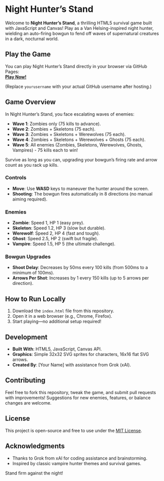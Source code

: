 # Night Hunter’s Stand

Welcome to **Night Hunter’s Stand**, a thrilling HTML5 survival game built with JavaScript and Canvas! Play as a Van Helsing-inspired night hunter, wielding an auto-firing bowgun to fend off waves of supernatural creatures in a dark, nocturnal world.

## Play the Game
You can play Night Hunter’s Stand directly in your browser via GitHub Pages:  
[**Play Now!**](https://yourusername.github.io/night-hunters-stand/)

(Replace `yourusername` with your actual GitHub username after hosting.)

## Game Overview
In Night Hunter’s Stand, you face escalating waves of enemies:
- **Wave 1**: Zombies only (75 kills to advance).
- **Wave 2**: Zombies + Skeletons (75 each).
- **Wave 3**: Zombies + Skeletons + Werewolves (75 each).
- **Wave 4**: Zombies + Skeletons + Werewolves + Ghosts (75 each).
- **Wave 5**: All enemies (Zombies, Skeletons, Werewolves, Ghosts, Vampires) - 75 kills each to win!

Survive as long as you can, upgrading your bowgun’s firing rate and arrow count as you rack up kills.

### Controls
- **Move**: Use **WASD** keys to maneuver the hunter around the screen.
- **Shooting**: The bowgun fires automatically in 8 directions (no manual aiming required).

### Enemies
- **Zombie**: Speed 1, HP 1 (easy prey).
- **Skeleton**: Speed 1.2, HP 3 (slow but durable).
- **Werewolf**: Speed 2, HP 4 (fast and tough).
- **Ghost**: Speed 2.5, HP 2 (swift but fragile).
- **Vampire**: Speed 1.5, HP 5 (the ultimate challenge).

### Bowgun Upgrades
- **Shoot Delay**: Decreases by 50ms every 100 kills (from 500ms to a minimum of 100ms).
- **Arrows Per Shot**: Increases by 1 every 150 kills (up to 5 arrows per direction).

## How to Run Locally
1. Download the `index.html` file from this repository.
2. Open it in a web browser (e.g., Chrome, Firefox).
3. Start playing—no additional setup required!

## Development
- **Built With**: HTML5, JavaScript, Canvas API.
- **Graphics**: Simple 32x32 SVG sprites for characters, 16x16 flat SVG arrows.
- **Created By**: [Your Name] with assistance from Grok (xAI).

## Contributing
Feel free to fork this repository, tweak the game, and submit pull requests with improvements! Suggestions for new enemies, features, or balance changes are welcome.

## License
This project is open-source and free to use under the [MIT License](LICENSE).

## Acknowledgments
- Thanks to Grok from xAI for coding assistance and brainstorming.
- Inspired by classic vampire hunter themes and survival games.

Stand firm against the night!